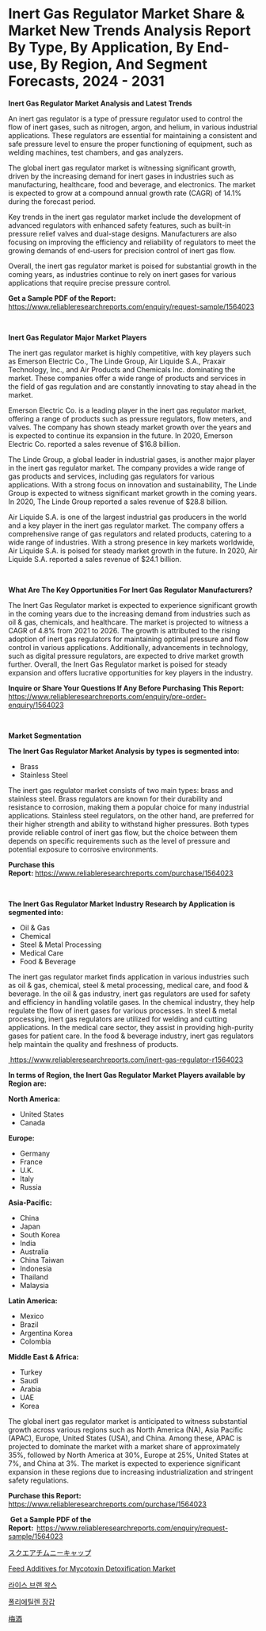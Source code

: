 <p><h1>Inert Gas Regulator Market Share & Market New Trends Analysis Report By Type, By Application, By End-use, By Region, And Segment Forecasts, 2024 - 2031</h1></p><p><strong>Inert Gas Regulator Market Analysis and Latest Trends</strong></p>
<p><p>An inert gas regulator is a type of pressure regulator used to control the flow of inert gases, such as nitrogen, argon, and helium, in various industrial applications. These regulators are essential for maintaining a consistent and safe pressure level to ensure the proper functioning of equipment, such as welding machines, test chambers, and gas analyzers.</p><p>The global inert gas regulator market is witnessing significant growth, driven by the increasing demand for inert gases in industries such as manufacturing, healthcare, food and beverage, and electronics. The market is expected to grow at a compound annual growth rate (CAGR) of 14.1% during the forecast period.</p><p>Key trends in the inert gas regulator market include the development of advanced regulators with enhanced safety features, such as built-in pressure relief valves and dual-stage designs. Manufacturers are also focusing on improving the efficiency and reliability of regulators to meet the growing demands of end-users for precision control of inert gas flow.</p><p>Overall, the inert gas regulator market is poised for substantial growth in the coming years, as industries continue to rely on inert gases for various applications that require precise pressure control.</p></p>
<p><strong>Get a Sample PDF of the Report:&nbsp;</strong> <a href="https://www.reliableresearchreports.com/enquiry/request-sample/1564023">https://www.reliableresearchreports.com/enquiry/request-sample/1564023</a></p>
<p>&nbsp;</p>
<p><strong>Inert Gas Regulator Major Market Players</strong></p>
<p><p>The inert gas regulator market is highly competitive, with key players such as Emerson Electric Co., The Linde Group, Air Liquide S.A., Praxair Technology, Inc., and Air Products and Chemicals Inc. dominating the market. These companies offer a wide range of products and services in the field of gas regulation and are constantly innovating to stay ahead in the market.</p><p>Emerson Electric Co. is a leading player in the inert gas regulator market, offering a range of products such as pressure regulators, flow meters, and valves. The company has shown steady market growth over the years and is expected to continue its expansion in the future. In 2020, Emerson Electric Co. reported a sales revenue of $16.8 billion.</p><p>The Linde Group, a global leader in industrial gases, is another major player in the inert gas regulator market. The company provides a wide range of gas products and services, including gas regulators for various applications. With a strong focus on innovation and sustainability, The Linde Group is expected to witness significant market growth in the coming years. In 2020, The Linde Group reported a sales revenue of $28.8 billion.</p><p>Air Liquide S.A. is one of the largest industrial gas producers in the world and a key player in the inert gas regulator market. The company offers a comprehensive range of gas regulators and related products, catering to a wide range of industries. With a strong presence in key markets worldwide, Air Liquide S.A. is poised for steady market growth in the future. In 2020, Air Liquide S.A. reported a sales revenue of $24.1 billion.</p></p>
<p>&nbsp;</p>
<p><strong>What Are The Key Opportunities For Inert Gas Regulator Manufacturers?</strong></p>
<p><p>The Inert Gas Regulator market is expected to experience significant growth in the coming years due to the increasing demand from industries such as oil & gas, chemicals, and healthcare. The market is projected to witness a CAGR of 4.8% from 2021 to 2026. The growth is attributed to the rising adoption of inert gas regulators for maintaining optimal pressure and flow control in various applications. Additionally, advancements in technology, such as digital pressure regulators, are expected to drive market growth further. Overall, the Inert Gas Regulator market is poised for steady expansion and offers lucrative opportunities for key players in the industry.</p></p>
<p><strong>Inquire or Share Your Questions If Any Before Purchasing This Report:</strong> <a href="https://www.reliableresearchreports.com/enquiry/pre-order-enquiry/1564023">https://www.reliableresearchreports.com/enquiry/pre-order-enquiry/1564023</a></p>
<p>&nbsp;</p>
<p><strong>Market Segmentation</strong></p>
<p><strong>The Inert Gas Regulator Market Analysis by types is segmented into:</strong></p>
<p><ul><li>Brass</li><li>Stainless Steel</li></ul></p>
<p><p>The inert gas regulator market consists of two main types: brass and stainless steel. Brass regulators are known for their durability and resistance to corrosion, making them a popular choice for many industrial applications. Stainless steel regulators, on the other hand, are preferred for their higher strength and ability to withstand higher pressures. Both types provide reliable control of inert gas flow, but the choice between them depends on specific requirements such as the level of pressure and potential exposure to corrosive environments.</p></p>
<p><strong>Purchase this Report:&nbsp;</strong><a href="https://www.reliableresearchreports.com/purchase/1564023">https://www.reliableresearchreports.com/purchase/1564023</a></p>
<p>&nbsp;</p>
<p><strong>The Inert Gas Regulator Market Industry Research by Application is segmented into:</strong></p>
<p><ul><li>Oil & Gas</li><li>Chemical</li><li>Steel & Metal Processing</li><li>Medical Care</li><li>Food & Beverage</li></ul></p>
<p><p>The inert gas regulator market finds application in various industries such as oil & gas, chemical, steel & metal processing, medical care, and food & beverage. In the oil & gas industry, inert gas regulators are used for safety and efficiency in handling volatile gases. In the chemical industry, they help regulate the flow of inert gases for various processes. In steel & metal processing, inert gas regulators are utilized for welding and cutting applications. In the medical care sector, they assist in providing high-purity gases for patient care. In the food & beverage industry, inert gas regulators help maintain the quality and freshness of products.</p></p>
<p><a href="https://www.reliableresearchreports.com/inert-gas-regulator-r1564023">&nbsp;https://www.reliableresearchreports.com/inert-gas-regulator-r1564023</a></p>
<p><strong>In terms of Region, the Inert Gas Regulator Market Players available by Region are:</strong></p>
<p>
    <p> <strong> North America: </strong>
        <ul>
            <li>United States</li>
            <li>Canada</li>
        </ul>
        </p> 
    <p> <strong> Europe: </strong>
        <ul>
            <li>Germany</li>
            <li>France</li>
            <li>U.K.</li>
            <li>Italy</li>
            <li>Russia</li>
        </ul>
        </p> 
    <p> <strong> Asia-Pacific: </strong>
        <ul>
            <li>China</li>
            <li>Japan</li>
            <li>South Korea</li>
            <li>India</li>
            <li>Australia</li>
            <li>China Taiwan</li>
            <li>Indonesia</li>
            <li>Thailand</li>
            <li>Malaysia</li>
        </ul>
        </p> 
    <p> <strong> Latin America: </strong>
        <ul>
            <li>Mexico</li>
            <li>Brazil</li>
            <li>Argentina Korea</li>
            <li>Colombia</li>
        </ul>
        </p> 
    <p> <strong> Middle East & Africa: </strong>
        <ul>
            <li>Turkey</li>
            <li>Saudi</li>
            <li>Arabia</li>
            <li>UAE</li>
            <li>Korea</li>
        </ul>
    </p>
    </p>
<p><p>The global inert gas regulator market is anticipated to witness substantial growth across various regions such as North America (NA), Asia Pacific (APAC), Europe, United States (USA), and China. Among these, APAC is projected to dominate the market with a market share of approximately 35%, followed by North America at 30%, Europe at 25%, United States at 7%, and China at 3%. The market is expected to experience significant expansion in these regions due to increasing industrialization and stringent safety regulations.</p></p>
<p><strong>Purchase this Report: </strong><a href="https://www.reliableresearchreports.com/purchase/1564023">https://www.reliableresearchreports.com/purchase/1564023</a></p>
<p>&nbsp;<strong>Get a Sample PDF of the Report:&nbsp;&nbsp;</strong><a href="https://www.reliableresearchreports.com/enquiry/request-sample/1564023">https://www.reliableresearchreports.com/enquiry/request-sample/1564023</a></p>
<p><strong></strong></p>
<p><p><a href="https://medium.com/@jonathanailey6577467/%E5%9B%9B%E8%A7%92%E3%81%84%E7%85%99%E7%AA%81%E3%82%AD%E3%83%A3%E3%83%83%E3%83%97%E5%B8%82%E5%A0%B4%E8%A6%8F%E6%A8%A1%E3%81%AF-%E3%82%B0%E3%83%AD%E3%83%BC%E3%83%90%E3%83%AB%E7%94%A3%E6%A5%AD%E3%81%A7%E6%9C%80%E9%81%A9%E3%81%AA%E3%83%9E%E3%83%BC%E3%82%B1%E3%83%86%E3%82%A3%E3%83%B3%E3%82%B0%E3%83%81%E3%83%A3%E3%83%8D%E3%83%AB%E3%82%92%E6%98%8E%E3%82%89%E3%81%8B%E3%81%AB%E3%81%97%E3%81%BE%E3%81%99-3b6fddfba594">スクエアチムニーキャップ</a></p><p><a href="https://www.linkedin.com/pulse/feed-additives-mycotoxin-detoxification-market-research-report-dxvwc?trackingId=DPaeUEpefJr2vzf8CZWa1Q%3D%3D">Feed Additives for Mycotoxin Detoxification Market</a></p><p><a href="https://medium.com/@fabiancobuc20222022/%EB%9D%BC%EC%9D%B4%EC%8A%A4-%EB%B8%8C%EB%9E%9C-%EC%99%81%EC%8A%A4-%EC%8B%9C%EC%9E%A5-%EA%B7%9C%EB%AA%A8%EB%8A%94-%EA%B8%80%EB%A1%9C%EB%B2%8C-%EC%82%B0%EC%97%85%EC%97%90%EC%84%9C-%EC%B5%9C%EA%B3%A0%EC%9D%98-%EB%A7%88%EC%BC%80%ED%8C%85-%EC%B1%84%EB%84%90%EC%9D%84-%EB%B3%B4%EC%97%AC%EC%A4%8D%EB%8B%88%EB%8B%A4-ff7463492b4d">라이스 브랜 왁스</a></p><p><a href="https://medium.com/@bruiser75687/pe-%EC%9E%A5%EA%B0%91-%EC%8B%9C%EC%9E%A5-%EC%8B%9C%EC%9E%A5-cagr-%EC%8B%9C%EC%9E%A5-%EB%8F%99%ED%96%A5-%EB%B0%8F-%EC%84%B1%EC%9E%A5-%EC%A0%84%EB%9E%B5%EC%97%90-%EB%8C%80%ED%95%9C-%ED%86%B5%EC%B0%B0%EB%A0%A5-f905cd1d6515">폴리에틸렌 장갑</a></p><p><a href="https://medium.com/@edwards13jessica/%E3%82%A6%E3%83%A1%E3%82%B7%E3%83%A5%E5%B8%82%E5%A0%B4%E3%81%AF%E5%B8%82%E5%A0%B4%E3%82%B7%E3%82%A7%E3%82%A2-%E8%A6%8F%E6%A8%A1-%E3%81%9D%E3%81%97%E3%81%A62031%E5%B9%B4%E3%81%BE%E3%81%A7%E3%81%AE%E4%BA%88%E6%B8%AC%E3%81%AB%E7%84%A6%E7%82%B9%E3%82%92%E5%BD%93%E3%81%A6%E3%81%A6%E3%81%84%E3%81%BE%E3%81%99-c21ba03c593f">梅酒</a></p></p>